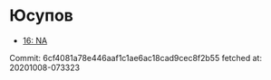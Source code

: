 # Юсупов
- [16: NA](16.md)

Commit: 6cf4081a78e446aaf1c1ae6ac18cad9cec8f2b55
 fetched at: 20201008-073323
